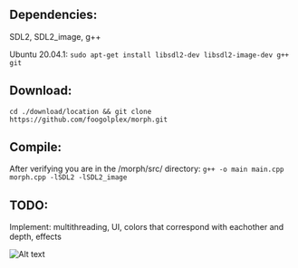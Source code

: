 ## Dependencies:
SDL2, SDL2_image, g++

Ubuntu 20.04.1: `sudo apt-get install libsdl2-dev libsdl2-image-dev g++ git`

## Download:
`cd ./download/location && git clone https://github.com/foogolplex/morph.git`

## Compile:
After verifying you are in the /morph/src/ directory: `g++ -o main main.cpp morph.cpp -lSDL2 -lSDL2_image`

## TODO:
Implement: multithreading, UI, colors that correspond with eachother and depth, effects

![Alt text](morph_screenshot.png?raw=true)
